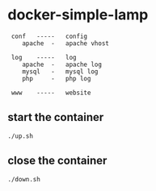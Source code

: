 # docker-simple-lamp  
```  
 conf   -----   config  
    apache  -   apache vhost  
  
 log    -----   log  
    apache  -   apache log  
    mysql   -   mysql log  
    php     -   php log  
   
 www    -----   website  
 ```  
  
 ## start the container  
 `./up.sh`  
  
 ## close the container  
 `./down.sh`  
